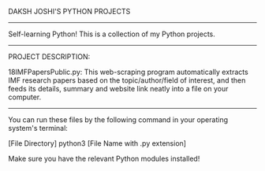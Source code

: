 DAKSH JOSHI'S PYTHON PROJECTS
***

Self-learning Python! This is a collection of my Python projects.
***

PROJECT DESCRIPTION:

18IMFPapersPublic.py: This web-scraping program automatically extracts IMF research papers based on the topic/author/field of interest, and then feeds its details, summary and website link neatly into a file on your computer.
***
You can run these files by the following command in your operating system's terminal:

[File Directory] python3 [File Name with .py extension]

Make sure you have the relevant Python modules installed! 
